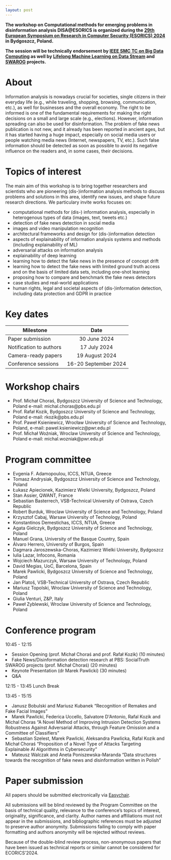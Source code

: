 ```yaml
---
layout: post
---
```


**The workshop on Computational methods for emerging problems in disinformation analysis DISA@ESORICS is organized during the [29th European Symposium on Research in Computer Security (ESORICS) 2024]([https://conferences.sigappfr.org/dsaa2023/](https://esorics2024.org/)) in Bydgoszcz, Poland.**

**The session will be technically endorsement by [IEEE SMC TC on Big Data Computing](http://www.ieeesmc.org/technical-activities/cybernetics/big-data-computing) as well by [Lifelong Machine Learning on Data Stream](https://www.kssk.pwr.edu.pl/projects/lmlds) and [SWAROG](http://swarog-ai.pl/) projects.**

# About

Information analysis is nowadays crucial for societies, single citizens in their everyday life (e.g., while traveling, shopping, browsing, communication, etc.), as well for businesses and the overall economy. The right to be informed is one of the fundamental requirements for making the right decisions on a small and large scale (e.g., elections). However, information spreading can also be used for disinformation. The problem of fake news publication is not new, and it already has been reported in ancient ages, but it has started having a huge impact, especially on social media users or people watching media news (Internet, newspapers, TV, etc.). Such false information should be detected as soon as possible to avoid its negative influence on the readers and, in some cases, their decisions.


<!--
# Online meeting

The joint sessions <em>“Classifier Learning from Difficult Data”</em> and <em>“Computational Methods for Emerging Problems in (dis-)Information Analysis </em>” will take place on June 4th, 2020. The CLD2 and DIS-A workshops will take place via the zoom.us platform. Joining will be possible 15 minutes before the start of the meeting, which is at 8:45 AM (GMT + 2).


You can join via the following [hyperlink](https://pwr-edu.zoom.us/j/91255889567?pwd=K2c1Z0F4ZTA4b1JvZVgxZjlXRUVZdz09), or by using the *join a meeting* function and providing the following data:
- Meeting ID: 912 5588 9567

Passwords were sent directly to each of the sessions participants.
If you have any questions, please contact [Paweł Ksieniewicz](mailto:pawel.ksieniewicz@pwr.edu.pl) or [Paweł Zyblewski](mailto:pawel.zyblewski@pwr.edu.pl).

Best regards and take care!

Michał Choraś and Michał Woźniak


# Meeting schedule

The meeting schedule of CLD2 and DIS-A workshops is as follows


| Time        | Event           |Paper ID|
| ------------- |:-------------|---:|
| 9:00 – 9:10 |	<strong>Invitation and opening <em>(Michał Choraś, Michał Woźniak)</em></strong> |
|9:10 – 10:00 |	<strong>Keynote talk <em>(chair:  Prof. Michał Woźniak)</em></strong>|
||<strong>Prof. Michal Choraś<br>Current challenges in ML/AI: security, explainability and fairness</strong>|
|10:20-12:00| <strong>Session 1 <em>(chair: Prof. Olgierd Unold)</em></strong>|
||Paweł Teisseyre, Jan Mielniczuk and Małgorzata Łazęcka<br> Different strategies of fitting logistic regression for positive and unlabelled data|97 |
||Dariusz Sychel, Przemysław Klęsk and Aneta Bera<br> Branch-and-Bound Search for Training Cascades of Classifiers|132|
||Mariusz Topolski<br> Application of the stochastic gradient method in the construction of the main components of PCA in the task diagnosis of multiple sclerosis in children|516|
||Wojciech Wieczorek, Olgierd Unold, Łukasz Strąk and Arkadiusz Nowakowski<br> Grammatical Inference by Answer Set Programming|128|
||Magda Friedjungová, Daniel Vašata, Maksym Balatsko and Marcel Jiřina<br> Missing Features Reconstruction Using a Wasserstein Generative Adversarial Imputation Network|192|
|12:20-14:00| <strong>Session 2 <em>(chair: Dr. Paweł Ksieniewicz)</em></strong>|
||Pawel Zyblewski and Michal Wozniak<br> Dynamic Classifier Selection for data with skewed class distribution using Imbalance Ratio and Euclidean distance|184|
||Jan Brabec, Tomas Komarek, Vojtech Franc and Lukas Machlica<br> On Model Evaluation under Non-constant Class Imbalance|237|
||Pawel Trajdos and Marek Kurzynski<br> A Correction Method of a Base Classifier Applied to Imbalanced Data Classification|347|
||Paweł Ksieniewicz<br> Standard Decision Boundary in a support-domain of fuzzy classifier prediction for the task of imbalanced data classification|359|
||Jakub Klikowski and Michal Wozniak<br> Employing One-class SVM Classifier Ensemble for Imbalanced Data Stream Classification|559|
|14:20-16:00| <strong>Session 3 <em>(chair: Prof. Tomasz Andrysiak)</em></strong>
||Paweł Ksieniewicz and Robert Burduk<br> Clustering and Weighted Scoring in Geometric Space Support Vector Machine Ensemble for Highly Imbalanced Data Classification|629|
||Michał Żak and Michał Woźniak<br> Performance Analysis of Binarization Strategies for Multi-Class Imbalanced Data Classification|661|
||Paweł Ksieniewicz, Róża Goścień, Mirosław Klinkowski and Krzysztof Walkowiak<br> Pattern recognition model to aid the optimization of Dynamic Spectrally-Spatially Flexible Optical Networks|639|
||Tomasz Andrysiak and Łukasz Saganowski<br> Maintenance and Security System for PLC Railway LED Sign Communication Infrastructure|490|
||Jakub Nowak, Taras Holotyak, Marcin Korytkowski, Rafal Scherer and Sviatsolav Voloshynovskiy<br> Behavioral Biometric User Authentication from URL Logs|522|
|16:20-18:00| <strong>Session 4 <em>(chair: Prof. Michał Choraś)</em></strong>
||Marek Pawlicki, Rafal Kozik and Witold Holubowicz<br> On the impact of network data balancing in cybersecurity applications|99|
||Sebastian Kula, Michał Choraś, Rafał Kozik, Pawel Ksieniewicz and Michał Wozniak<br> Sentiment Analysis for Fake News Detection by Means of Neural Networks|362|
||Roman Englert and Jörg Muschiol<br> Syntactic and Semantic Bias Detection and Countermeasures|25|
||Amir Ebrahimi Fard, Majid Mohammadi and Bartel van de Walle<br> Detecting Rumours in Disasters: An Imbalanced Learning Approach|90|
-->

# Topics of interest

The main aim of this workshop is to bring together researchers and scientists who are pioneering (dis-)information analysis methods to discuss problems and solutions in this area, identify new issues, and shape future research directions. 
We particulary invite works focuses on:

- computational methods for (dis-) information analysis, especially in heterogenous types of data (images, text, tweets etc.)
- detection of fake news detection in social media
- images and video manipulation recognition
- architectural frameworks and design for (dis-)information detection
- aspects of explainability of information analysis systems and methods (including explainability of ML)
- adversarial attacks on information analysis
- explainability of deep learning
- learning how to detect the fake news in the presence of concept drift
- learning how to detect the fake news with limited ground truth access and on the basis of limited data sets, including one-shot learning
- proposing how to compare and benchmark the fake news detectors
- case studies and real-world applications
- human rights, legal and societal aspects of (dis-)information detection, including data protection and GDPR in practice

# Key dates

| Milestone        | Date           |
| ------------- |:-------------:|
| Paper submission | 30 June 2024 |
| Notification to authors | 17 July 2024 |
| Camera-ready papers | 19 August 2024 |
| Conference sessions | 16-20 September 2024 |

<!--
| Author registration | 15 March – 5 April 2021 |
| Non-author early registration | 15 March – 23 April 2021 |
| Non-author late registration | from 24 April 2021 |
-->


# Workshop chairs

<ul>
<li>
Prof. Michał Choraś, Bydgoszcz University of Science and Technology, Poland
e-mail: michal.choras@pbs.edu.pl
</li>
<li>
Prof. Rafał Kozik, Bydgoszcz University of Science and Technology, Poland 
e-mail: rkozik@pbs.edu.pl
</li>
<li>
Prof. Paweł Ksieniewicz, Wrocław University of Science and Technology, Poland, 
 e-mail: pawel.ksieniewicz@pwr.edu.pl
</li>
<li>
Prof. Michał Woźniak, Wroclaw University of Science and Technology, Poland
e-mail: michal.wozniak@pwr.edu.pl
</li>

</ul>

# Program committee

<ul>
 <li>
 Evgenia F. Adamopoulou, ICCS, NTUA, Greece
</li> 

<li>
Tomasz Andrysiak, Bydgoszcz University of Science and Technology, Poland
</li>
 
 <li>
 Łukasz Apiecionek, Kazimierz Wielki University, Bydgoszcz, Poland
</li>
 
 <li>
  Stan Assier, QWANT, France
</li>
 
 <li>
    Sebastian Basterrech, VSB-Technical University of Ostrava, Czech Republic
</li>
 <li>
    Robert Burduk, Wroclaw University of Science and Technology, Poland
</li>

 <li>
  Krzysztof Cabaj, Warsaw University of Technology, Poland
</li>
 
 <li>
  Konstantinos Demestichas, ICCS, NTUA, Greece
</li>
 
  <li>
   Agata Gielczyk, Bydgoszcz University of Science and Technology, Poland
</li>
 
  <li>
   Manuel Grana, University of the Basque Country, Spain
</li>
 
  <li>
   Álvaro Herrero, University of Burgos, Spain
</li>
 <li>
  Dagmara Jaroszewska-Choras, Kazimierz Wielki University, Bydgoszcz
</li>
 
  <li>
   Iulia Lazar, Infocons, Romania
</li>
 
  <li>
   Wojciech Mazurczyk, Warsaw University of Technology, Poland
</li>
 
  <li>
   David Megias, UoC, Barcelona, Spain
</li>
 
  <li>
   Marek Pawlicki, Bydgoszcz University of Science and Technology, Poland
</li>
 
 <li>
  Jan Platoš, VSB-Technical University of Ostrava, Czech Republic
 </li>
 
 <li>
   Mariusz Topolski, Wroclaw University of Science and Technology, Poland
</li>
  <li>
   Giulia Venturi, Z&P, Italy
</li>
  <li>
  Paweł Zyblewski, Wroclaw University of Science and Technology, Poland
  </li>
</ul>

# Conference program
10:45 - 12:15

<li>Session Opening (prof. Michał Choraś and prof. Rafał Kozik) (10 minutes)</li>
<li>Fake News/Disinformation detection research at PBS: SocialTruth SWAROG projects
(prof. Michał Choraś) (20 minutes) </li>
<li>Keynote Presentation (dr Marek Pawlicki) (30 minutes)</li>
<li>Q&A</li>

12:15 - 13:45 Lunch Break

13:45 - 15:15

<li>Janusz Bobulski and Mariusz Kubanek “Recognition of Remakes and Fake Facial Images” </li>
<li>Marek Pawlicki, Federica Uccello, Salvatore D&#39;Antonio, Rafal Kozik and Michal Choras
“A Novel Method of Improving Intrusion Detection Systems Robustness Against
Adversarial Attacks, through Feature Omission and a Committee of Classifiers”</li>
<li>Sebastian Szelest, Marek Pawlicki, Aleksandra Pawlicka, Rafal Kozik and Michał Choraś
“Proposition of a Novel Type of Attacks Targeting Explainable AI Algorithms in
Cybersecurity”</li>
<li>Mateusz Walczak and Aneta Poniszewska-Maranda
“Data structures towards the recognition of fake news and disinformation written
in Polish”</li>

# Paper submission

All papers should be submitted electronically via [Easychair](https://easychair.org/conferences/?conf=disaesorics2024).

<!--[EasyChair](https://easychair.org/my/conference?conf=dsaa2023).

The length of each paper submitted to the Research tracks should be no more than ten (10) pages and should be formatted following the standard 2-column U.S. letter style of IEEE Conference template. For further information and instructions, see the [IEEE Proceedings Author Guidelines](http://www.ieee.org/conferences_events/conferences/publishing/templates.html).
-->

All submissions will be blind reviewed by the Program Committee on the basis of technical quality, relevance to the conference’s topics of interest, originality, significance, and clarity. Author names and affiliations must not appear in the submissions, and bibliographic references must be adjusted to preserve author anonymity. Submissions failing to comply with paper formatting and authors anonymity will be rejected without reviews.

Because of the double-blind review process, non-anonymous papers that have been issued as technical reports or similar cannot be considered for ECORICS’2024. 
<!--
An exception to this rule applies to arXiv papers that were published in arXiv at least a month prior to ECORICS’2024 submission deadline. Authors can submit these arXiv papers to ECORICS's024 provided that the submitted paper’s title and abstract are different from the one appearing in arXiv.
-->

<!--
<ul>
{% assign sorted = (site.data.pc | sort: 'last') %}
{% for person in sorted %}
<li>
    {{ person.first }} {{person.last}}, <em>{{person.university}}, {{person.country}}</em>
</li>
{% endfor %}
</ul>
-->


<!--
---


Polar Bear supports GFM!
The following text has been taken from [this page](https://github.com/adam-p/markdown-here/wiki/Markdown-Here-Cheatsheet).

# H1
## H2
### H3
#### H4
##### H5
###### H6


Emphasis, aka italics, with *asterisks* or _underscores_.

Strong emphasis, aka bold, with **asterisks** or __underscores__.

Combined emphasis with **asterisks and _underscores_**.

Strikethrough uses two tildes. ~~Scratch this.~~


1. First ordered list item
2. Another item
  * Unordered sub-list.
1. Actual numbers don't matter, just that it's a number
  1. Ordered sub-list
4. And another item.

   Some text that should be aligned with the above item.

* Unordered list can use asterisks
- Or minuses
+ Or pluses


[I'm an inline-style link](https://www.google.com)

[I'm a reference-style link][Arbitrary case-insensitive reference text]

[You can use numbers for reference-style link definitions][1]

Or leave it empty and use the [link text itself]

Some text to show that the reference links can follow later.

[arbitrary case-insensitive reference text]: https://www.mozilla.org
[1]: http://slashdot.org
[link text itself]: http://www.reddit.com



Inline `code` has `back-ticks around` it.



```javascript
var s = "JavaScript syntax highlighting";
alert(s);
```

```python
s = "Python syntax highlighting"
print s
```

```
No language indicated, so no syntax highlighting.
But let's throw in a <b>tag</b>.
```



Colons can be used to align columns.


The outer pipes (|) are optional, and you don't need to make the raw Markdown line up prettily. You can also use inline Markdown.

Markdown | Less | Pretty
--- | --- | ---
*Still* | `renders` | **nicely**
1 | 2 | 3



> Blockquotes are very handy in email to emulate reply text.
> This line is part of the same quote.

Quote break.

> This is a very long line that will still be quoted properly when it wraps. Oh boy let's keep writing to make sure this is long enough to actually wrap for everyone. Oh, you can *put* **Markdown** into a blockquote.
-->
